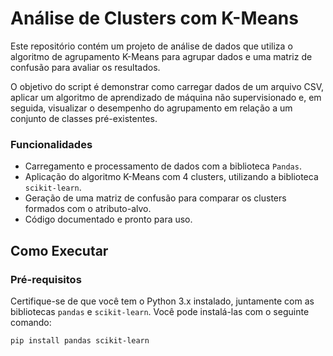 # Análise de Clusters com K-Means

Este repositório contém um projeto de análise de dados que utiliza o algoritmo de agrupamento K-Means para agrupar dados e uma matriz de confusão para avaliar os resultados.

O objetivo do script é demonstrar como carregar dados de um arquivo CSV, aplicar um algoritmo de aprendizado de máquina não supervisionado e, em seguida, visualizar o desempenho do agrupamento em relação a um conjunto de classes pré-existentes.

### Funcionalidades

-   Carregamento e processamento de dados com a biblioteca `Pandas`.
-   Aplicação do algoritmo K-Means com 4 clusters, utilizando a biblioteca `scikit-learn`.
-   Geração de uma matriz de confusão para comparar os clusters formados com o atributo-alvo.
-   Código documentado e pronto para uso.

## Como Executar

### Pré-requisitos

Certifique-se de que você tem o Python 3.x instalado, juntamente com as bibliotecas `pandas` e `scikit-learn`. Você pode instalá-las com o seguinte comando:

```bash
pip install pandas scikit-learn
